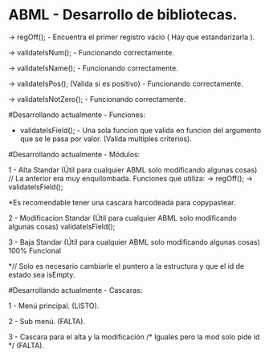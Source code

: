 # ABML - Desarrollo de bibliotecas.

-> regOff(); - Encuentra el primer registro vácio ( Hay que estandarizarla ).

-> validateIsNum(); - Funcionando correctamente.

-> validateIsName(); - Funcionando correctamente.

-> validateIsPos(); (Valida si es positivo) - Funcionando correctamente.

-> validateIsNotZero(); - Funcionando correctamente.

#Desarrollando actualmente - Funciones:
- validateIsField(); - Una sola funcion que valida en funcion del argumento que se le pasa por valor. (Valida multiples criterios).

#Desarrollando actualmente - Módulos:

1 - Alta Standar (Útil para cualquier ABML solo modificando algunas cosas) // La anterior era muy enquilombada.
Funciones que utiliza: -> regOff(); -> validateIsField();

*Es recomendable tener una cascara harcodeada para copypastear.

2 - Modificacion Standar (Útil para cualquier ABML solo modificando algunas cosas)
validateIsField();

3 - Baja Standar (Útil para cualquier ABML solo modificando algunas cosas)
100% Funcional 

*// Solo es necesario cambiarle el puntero a la estructura y que el id de estado sea isEmpty.

#Desarrollando actualmente - Cascaras:

1 - Menú principal. (LISTO).

2 - Sub menú. (FALTA).

3 - Cascara para el alta y la modificación /* Iguales pero la mod solo pide id */ (FALTA).

